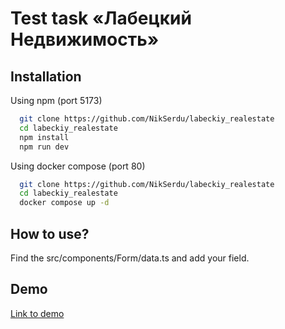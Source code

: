 # Test task «Лабецкий Недвижимость»

## Installation

Using npm (port 5173)

```bash
  git clone https://github.com/NikSerdu/labeckiy_realestate
  cd labeckiy_realestate
  npm install
  npm run dev
```

Using docker compose (port 80)

```bash
  git clone https://github.com/NikSerdu/labeckiy_realestate
  cd labeckiy_realestate
  docker compose up -d
```

## How to use?

Find the src/components/Form/data.ts and add your field.

## Demo

[Link to demo](https://labeckiy-realestate.vercel.app/)
